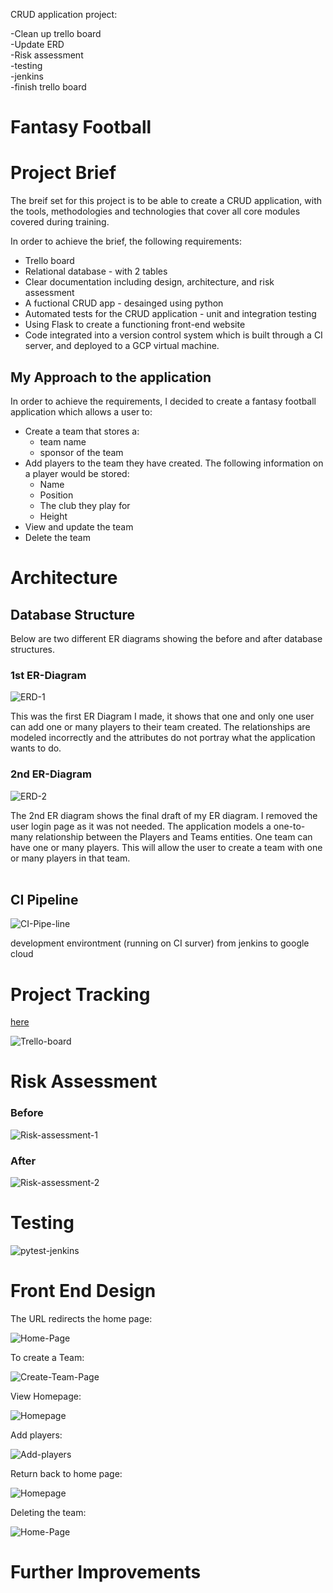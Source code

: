 CRUD application project:<br>

-Clean up trello board<br>
-Update ERD<br>
-Risk assessment<br>
-testing<br>
-jenkins<br>
-finish trello board<br> 

# Fantasy Football

# Project Brief 
The breif set for this project is to be able to create a CRUD application, with the tools, methodologies and technologies that cover all core modules covered during training.

In order to achieve the brief, the following requirements:<br>
* Trello board
* Relational database - with 2 tables
* Clear documentation including design, architecture, and risk assessment
* A fuctional CRUD app - desainged using python
* Automated tests for the CRUD application - unit and integration testing
* Using Flask to create a functioning front-end website
* Code integrated into a version control system which is built through a CI server, and deployed to a GCP virtual machine. 

## My Approach to the application

In order to achieve the requirements, I decided to create a fantasy football application which allows a user to:
* Create a team that stores a:
    * team name
    * sponsor of the team
* Add players to the team they have created. The following information on a player would be stored:
    * Name
    * Position
    * The club they play for
    * Height
* View and update the team
* Delete the team

# Architecture

## Database Structure 

Below are two different ER diagrams showing the before and after database structures. 

### 1st ER-Diagram  

![ERD-1](https://imgur.com/BB6uGEw.jpeg)<br>

This was the first ER Diagram I made, it shows that one and only one user can add one or many players to their team created. The relationships are modeled incorrectly and the attributes do not portray what the application wants to do.

### 2nd ER-Diagram 

![ERD-2](https://imgur.com/eTk7zF6.jpeg)<br>

The 2nd ER diagram shows the final draft of my ER diagram. I removed the user login page as it was not needed. The application models a one-to-many relationship between the Players and Teams entities. One team can have one or many players. This will allow the user to create a team with one or many players in that team.
<br>
<br>
## CI Pipeline

![CI-Pipe-line](https://imgur.com/f5l0gVq.jpeg)

development environtment (running on CI surver) from jenkins to google cloud

# Project Tracking

[here](https://trello.com/b/MLnU7psY/agile-board)

![Trello-board](https://imgur.com/dAeNJvg.jpeg)
<br>

# Risk Assessment

### Before
![Risk-assessment-1](https://imgur.com/JvamcBA.jpeg)
<br>

### After

![Risk-assessment-2](https://imgur.com/m0azlxz.jpeg)

# Testing

![pytest-jenkins](https://imgur.com/wJRxyIG.jpeg)

# Front End Design 

The URL redirects the home page:

![Home-Page](https://imgur.com/W4XYwbG.jpeg)

To create a Team:

![Create-Team-Page](https://imgur.com/j30RRqE.jpeg)

View Homepage:

![Homepage](https://imgur.com/ci20SVR.jpeg)

Add players:

![Add-players](https://imgur.com/47R5Xtp.jpeg)

Return back to home page:

![Homepage](https://imgur.com/ci20SVR.jpeg)

Deleting the team:

![Home-Page](https://imgur.com/W4XYwbG.jpeg)

# Further Improvements















